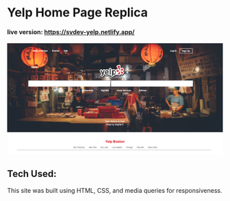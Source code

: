 # Yelp Home Page Replica

#### live version: https://svdev-yelp.netlify.app/

![](images/yelpScreenShot.png)


## Tech Used:
This site was built using HTML, CSS, and media queries for responsiveness. 
